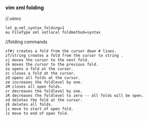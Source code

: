 ### vim xml folding

//.vimrc

	let g:xml_syntax_folding=1
	au FileType xml setlocal foldmethod=syntax

//folding commands

	zf#j creates a fold from the cursor down # lines.
	zf/string creates a fold from the cursor to string .
	zj moves the cursor to the next fold.
	zk moves the cursor to the previous fold.
	zo opens a fold at the cursor.
	zc closes a fold at the cursor.
	zO opens all folds at the cursor.
	zm increases the foldlevel by one.
	zM closes all open folds.
	zr decreases the foldlevel by one.
	zR decreases the foldlevel to zero -- all folds will be open.
	zd deletes the fold at the cursor.
	zE deletes all folds.
	[z move to start of open fold.
	]z move to end of open fold.
	

